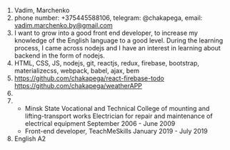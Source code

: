 1. Vadim, Marchenko
2. phone number: +375445588106, telegram: @chakapega, email: vadim.marchenko.by@gmail.com
3. I want to grow into a good front end developer, to increase my knowledge of the English language to a good level. During the learning process, I came across nodejs and I have an interest in learning about backend in the form of nodejs.
4. HTML, CSS, JS, nodejs, git, reactjs, redux, firebase, bootstrap, materializecss, webpack, babel, ajax, bem 
5. https://github.com/chakapega/react-firebase-todo
   https://github.com/chakapega/weatherAPP
6. 
7. * Minsk State Vocational and Technical College of mounting and lifting-transport works
Electrician for repair and maintenance of electrical equipment
September 2006 - June 2009
   * Front-end developer, TeachMeSkills
January 2019 - July 2019
8. English A2
